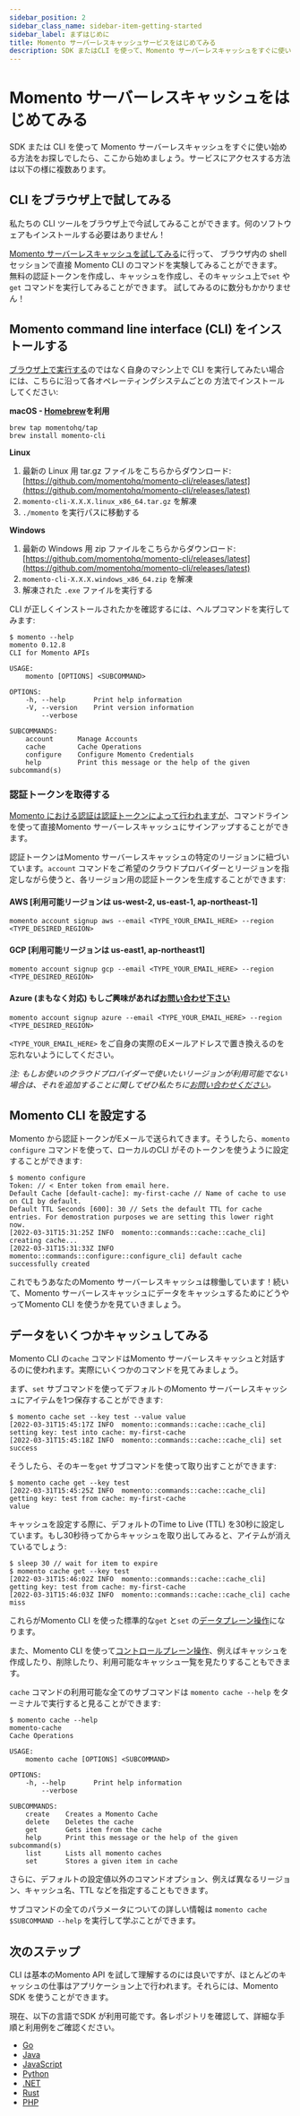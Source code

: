 ```yaml
---
sidebar_position: 2
sidebar_class_name: sidebar-item-getting-started
sidebar_label: まずはじめに
title: Momento サーバーレスキャッシュサービスをはじめてみる
description: SDK またはCLI を使って、Momento サーバーレスキャッシュをすぐに使い始めてみましょう。
---
```


# Momento サーバーレスキャッシュをはじめてみる

SDK または CLI を使って Momento サーバーレスキャッシュをすぐに使い始める方法をお探しでしたら、ここから始めましょう。サービスにアクセスする方法は以下の様に複数あります。

## CLI をブラウザ上で試してみる

私たちの CLI ツールをブラウザ上で今試してみることができます。何のソフトウェアもインストールする必要はありません！

[Momento サーバーレスキャッシュを試してみる](https://www.gomomento.com/try-momento-for-free)に行って、
ブラウザ内の shell セッションで直接 Momento CLI のコマンドを実験してみることができます。
無料の認証トークンを作成し、キャッシュを作成し、そのキャッシュ上で`set` や`get` コマンドを実行してみることができます。
試してみるのに数分もかかりません！

## Momento command line interface (CLI) をインストールする

[ブラウザ上で実行する](#cli-をブラウザ上で試してみる)のではなく自身のマシン上で CLI を実行してみたい場合には、こちらに沿って各オペレーティングシステムごとの
方法でインストールしてください:

**macOS - [Homebrew](https://brew.sh/)を利用**

```
brew tap momentohq/tap
brew install momento-cli
```

**Linux**

1. 最新の Linux 用 tar.gz ファイルをこちらからダウンロード: [https://github.com/momentohq/momento-cli/releases/latest](https://github.com/momentohq/momento-cli/releases/latest)
2. `momento-cli-X.X.X.linux_x86_64.tar.gz` を解凍
3. `./momento` を実行パスに移動する

**Windows**

1. 最新の Windows 用 zip ファイルをこちらからダウンロード: [https://github.com/momentohq/momento-cli/releases/latest](https://github.com/momentohq/momento-cli/releases/latest)
1. `momento-cli-X.X.X.windows_x86_64.zip` を解凍
1. 解凍された `.exe` ファイルを実行する

CLI が正しくインストールされたかを確認するには、ヘルプコマンドを実行してみます:

```
$ momento --help
momento 0.12.8
CLI for Momento APIs

USAGE:
    momento [OPTIONS] <SUBCOMMAND>

OPTIONS:
    -h, --help       Print help information
    -V, --version    Print version information
        --verbose

SUBCOMMANDS:
    account      Manage Accounts
    cache        Cache Operations
    configure    Configure Momento Credentials
    help         Print this message or the help of the given subcommand(s)
```

### 認証トークンを取得する

[Momento における認証は認証トークンによって行われますが](how-it-works/momento-concepts#authentication-token)、コマンドラインを使って直接Momento サーバーレスキャッシュにサインアップすることができます。

認証トークンはMomento サーバーレスキャッシュの特定のリージョンに紐づいています。`account` コマンドをご希望のクラウドプロバイダーとリージョンを指定しながら使うと、各リージョン用の認証トークンを生成することができます:

#### AWS [利用可能リージョンは us-west-2, us-east-1, ap-northeast-1]

```console
momento account signup aws --email <TYPE_YOUR_EMAIL_HERE> --region <TYPE_DESIRED_REGION>
```

#### GCP [利用可能リージョンは us-east1, ap-northeast1]

```console
momento account signup gcp --email <TYPE_YOUR_EMAIL_HERE> --region <TYPE_DESIRED_REGION>
```

#### Azure (まもなく対応) もしご興味があれば[お問い合わせ下さい](https://calendly.com/momento-meeting)

```console
momento account signup azure --email <TYPE_YOUR_EMAIL_HERE> --region <TYPE_DESIRED_REGION>
```

`<TYPE_YOUR_EMAIL_HERE>` をご自身の実際のEメールアドレスで置き換えるのを忘れないようにしてください。

_注: もしお使いのクラウドプロバイダーで使いたいリージョンが利用可能でない場合は、それを追加することに関してぜひ私たちに[お問い合わせください](https://calendly.com/momento-meeting)。_

## Momento CLI を設定する

Momento から認証トークンがEメールで送られてきます。そうしたら、`momento configure` コマンドを使って、ローカルのCLI がそのトークンを使うように設定することができます:

```
$ momento configure
Token: // < Enter token from email here.
Default Cache [default-cache]: my-first-cache // Name of cache to use on CLI by default.
Default TTL Seconds [600]: 30 // Sets the default TTL for cache entries. For demostration purposes we are setting this lower right now.
[2022-03-31T15:31:25Z INFO  momento::commands::cache::cache_cli] creating cache...
[2022-03-31T15:31:33Z INFO  momento::commands::configure::configure_cli] default cache successfully created
```

これでもうあなたのMomento サーバーレスキャッシュは稼働しています！続いて、Momento サーバーレスキャッシュにデータをキャッシュするためにどうやってMomento CLI を使うかを見ていきましょう。

## データをいくつかキャッシュしてみる

Momento CLI の`cache` コマンドはMomento サーバーレスキャッシュと対話するのに使われます。実際にいくつかのコマンドを見てみましょう。

まず、`set` サブコマンドを使ってデフォルトのMomento サーバーレスキャッシュにアイテムを1つ保存することができます:

```
$ momento cache set --key test --value value
[2022-03-31T15:45:17Z INFO  momento::commands::cache::cache_cli] setting key: test into cache: my-first-cache
[2022-03-31T15:45:18Z INFO  momento::commands::cache::cache_cli] set success
```

そうしたら、そのキーを`get` サブコマンドを使って取り出すことができます:

```
$ momento cache get --key test
[2022-03-31T15:45:25Z INFO  momento::commands::cache::cache_cli] getting key: test from cache: my-first-cache
value
```

キャッシュを設定する際に、デフォルトのTime to Live (TTL) を30秒に設定しています。もし30秒待ってからキャッシュを取り出してみると、アイテムが消えているでしょう:

```
$ sleep 30 // wait for item to expire
$ momento cache get --key test
[2022-03-31T15:46:02Z INFO  momento::commands::cache::cache_cli] getting key: test from cache: my-first-cache
[2022-03-31T15:46:03Z INFO  momento::commands::cache::cache_cli] cache miss
```

これらがMomento CLI を使った標準的な`get` と`set` の[データプレーン操作](how-it-works/momento-concepts##data-plane-performant-cache-interactions)になります。

また、Momento CLI を使って[コントロールプレーン操作](how-it-works/momento-concepts#control-plane-simple-efficient-cache-management)、例えばキャッシュを作成したり、削除したり、利用可能なキャッシュ一覧を見たりすることもできます。

`cache` コマンドの利用可能な全てのサブコマンドは `momento cache --help` をターミナルで実行すると見ることができます:

```
$ momento cache --help
momento-cache
Cache Operations

USAGE:
    momento cache [OPTIONS] <SUBCOMMAND>

OPTIONS:
    -h, --help       Print help information
        --verbose

SUBCOMMANDS:
    create    Creates a Momento Cache
    delete    Deletes the cache
    get       Gets item from the cache
    help      Print this message or the help of the given subcommand(s)
    list      Lists all momento caches
    set       Stores a given item in cache
```

さらに、デフォルトの設定値以外のコマンドオプション、例えば異なるリージョン、キャッシュ名、TTL などを指定することもできます。

サブコマンドの全てのパラメータについての詳しい情報は `momento cache $SUBCOMMAND --help` を実行して学ぶことができます。

## 次のステップ

CLI は基本のMomento API を試して理解するのには良いですが、ほとんどのキャッシュの仕事はアプリケーション上で行われます。それらには、Momento SDK を使うことができます。

現在、以下の言語でSDK が利用可能です。各レポジトリを確認して、詳細な手順と利用例をご確認ください。

- [Go](https://github.com/momentohq/client-sdk-go)
- [Java](https://github.com/momentohq/client-sdk-java)
- [JavaScript](https://github.com/momentohq/client-sdk-javascript)
- [Python](https://github.com/momentohq/client-sdk-python)
- [.NET](https://github.com/momentohq/client-sdk-dotnet)
- [Rust](https://github.com/momentohq/client-sdk-rust)
- [PHP](https://github.com/momentohq/client-sdk-php)
